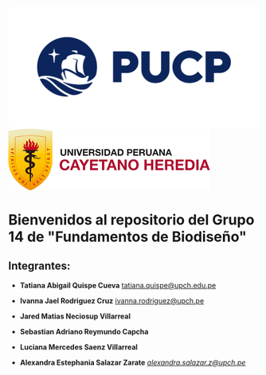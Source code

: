 ![LOGOPUCP](https://github.com/alexandrasalazarz-lgtm/FunBioG14./blob/603592bc9a98c18b43c3dc7c974a31ce29911e3f/IMAGENES/logopucp.png) ![LOGOUPCH](https://github.com/alexandrasalazarz-lgtm/FunBioG14./blob/41ca8e52887f31bea9a4f939a22e44fea9181f37/IMAGENES/logocayetano.png)

# Bienvenidos al repositorio del Grupo 14 de "Fundamentos de Biodiseño"

## Integrantes:

* **Tatiana Abigail Quispe Cueva** tatiana.quispe@upch.edu.pe


* **Ivanna Jael Rodriguez Cruz** ivanna.rodriguez@upch.pe


* **Jared Matias Neciosup Villarreal**


* **Sebastian Adriano Reymundo Capcha**


* **Luciana Mercedes Saenz Villarreal**


* **Alexandra Estephania Salazar Zarate**
  *alexandra.salazar.z@upch.pe*
